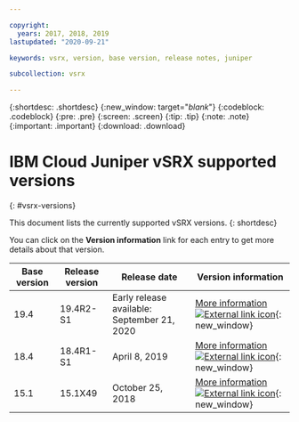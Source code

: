 ```yaml
---

copyright:
  years: 2017, 2018, 2019
lastupdated: "2020-09-21"

keywords: vsrx, version, base version, release notes, juniper

subcollection: vsrx

---
```


{:shortdesc: .shortdesc}
{:new_window: target="_blank_"}
{:codeblock: .codeblock}
{:pre: .pre}
{:screen: .screen}
{:tip: .tip}
{:note: .note}
{:important: .important}
{:download: .download}

# IBM Cloud Juniper vSRX supported versions
{: #vsrx-versions}

This document lists the currently supported vSRX versions.
{: shortdesc}

You can click on the **Version information** link for each entry to get more details about that version.

| Base version | Release version | Release date | Version information |
| --- | --- | --- | --- |
| 19.4 | 19.4R2-S1 | Early release available: September 21, 2020 | [More information ![External link icon](../../icons/launch-glyph.svg "External link icon")](https://kb.juniper.net/InfoCenter/index?page=content&id=TSB17827&actp=METADATA){: new_window} |
| 18.4 | 18.4R1-S1 | April 8, 2019 | [More information ![External link icon](../../icons/launch-glyph.svg "External link icon")](https://kb.juniper.net/InfoCenter/index?page=content&id=TSB17520&actp=METADATA){: new_window} |
| 15.1 | 15.1X49 | October 25, 2018 | [More information ![External link icon](../../icons/launch-glyph.svg "External link icon")](https://www.juniper.net/documentation/en_US/junos/information-products/topic-collections/release-notes/15.1x49-d120/junos-release-notes-15.1X49-D120.pdf){: new_window} |
